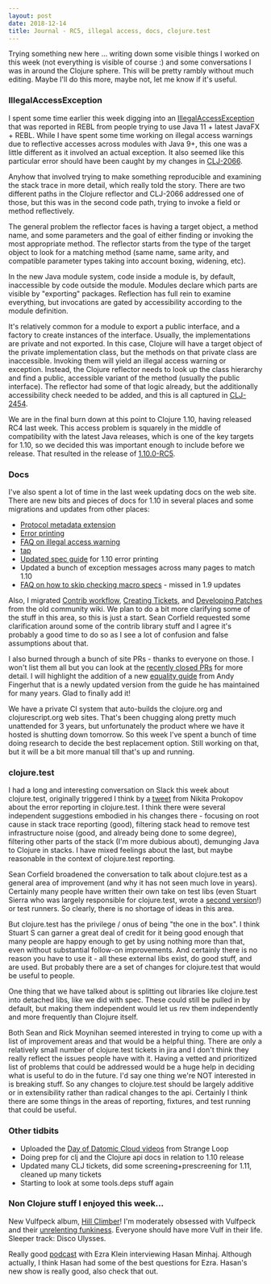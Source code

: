 ```yaml
---
layout: post
date: 2018-12-14
title: Journal - RC5, illegal access, docs, clojure.test
---
```


Trying something new here ... writing down some visible things I worked on this week (not everything is visible of course :) and some conversations I was in around the Clojure sphere. This will be pretty rambly without much editing. Maybe I'll do this more, maybe not, let me know if it's useful.

### IllegalAccessException

I spent some time earlier this week digging into an [IllegalAccessException](https://github.com/cognitect-labs/REBL-distro/issues/10) that was reported in REBL from people trying to use Java 11 + latest JavaFX + REBL. While I have spent some time working on illegal access warnings due to reflective accesses across modules with Java 9+, this one was a little different as it involved an actual exception. It also seemed like this particular error should have been caught by my changes in [CLJ-2066](https://dev.clojure.org/jira/browse/CLJ-2066).

Anyhow that involved trying to make something reproducible and examining the stack trace in more detail, which really told the story. There are two different paths in the Clojure reflector and CLJ-2066 addressed one of those, but this was in the second code path, trying to invoke a field or method reflectively.

The general problem the reflector faces is having a target object, a method name, and some parameters and the goal of either finding or invoking the most appropriate method. The reflector starts from the type of the target object to look for a matching method (same name, same arity, and compatible parameter types taking into account boxing, widening, etc). 

In the new Java module system, code inside a module is, by default, inaccessible by code outside the module. Modules declare which parts are visible by "exporting" packages. Reflection has full rein to examine everything, but invocations are gated by accessibility according to the module definition.

It's relatively common for a module to export a public interface, and a factory to create instances of the interface. Usually, the implementations are private and not exported. In this case, Clojure will have a target object of the private implementation class, but the methods on that private class are inaccessible. Invoking them will yield an illegal access warning or exception. Instead, the Clojure reflector needs to look up the class hierarchy and find a public, accessible variant of the method (usually the public interface). The reflector had some of that logic already, but the additionally accessibility check needed to be added, and this is all captured in [CLJ-2454](https://dev.clojure.org/jira/browse/CLJ-2454).

We are in the final burn down at this point to Clojure 1.10, having released RC4 last week. This access problem is squarely in the middle of compatibility with the latest Java releases, which is one of the key targets for 1.10, so we decided this was important enough to include before we release. That resulted in the release of [1.10.0-RC5](https://clojure.org/community/devchangelog#_1_10_0_rc5_dec_11_2018).

### Docs

I've also spent a lot of time in the last week updating docs on the web site. There are new bits and pieces of docs for 1.10 in several places and some migrations and updates from other places:

* [Protocol metadata extension](https://clojure.org/reference/protocols#_extend_via_metadata)
* [Error printing](https://clojure.org/reference/repl_and_main#_error_printing)
* [FAQ on illegal access warning](https://clojure.org/guides/faq#illegal_access)
* [tap](https://clojure.org/reference/repl_and_main#_tap)
* [Updated spec guide](https://clojure.org/guides/spec) for 1.10 error printing
* Updated a bunch of exception messages across many pages to match 1.10
* [FAQ on how to skip checking macro specs](https://clojure.org/guides/faq#skip_macros) - missed in 1.9 updates

Also, I migrated [Contrib workflow](https://clojure.org/community/workflow), [Creating Tickets](https://clojure.org/community/creating_tickets), and [Developing Patches](https://clojure.org/community/developing_patches) from the old community wiki. We plan to do a bit more clarifying some of the stuff in this area, so this is just a start. Sean Corfield requested some clarification around some of the contrib library stuff and I agree it's probably a good time to do so as I see a lot of confusion and false assumptions about that.

I also burned through a bunch of site PRs - thanks to everyone on those. I won't list them all but you can look at the [recently closed PRs](https://github.com/clojure/clojure-site/pulls?q=is%3Apr+is%3Aclosed+sort%3Aupdated-desc) for more detail. I will highlight the addition of a new [equality guide](https://clojure.org/guides/equality) from Andy Fingerhut that is a newly updated version from the guide he has maintained for many years. Glad to finally add it!

We have a private CI system that auto-builds the clojure.org and clojurescript.org web sites. That's been chugging along pretty much unattended for 3 years, but unfortunately the product where we have it hosted is shutting down tomorrow. So this week I've spent a bunch of time doing research to decide the best replacement option. Still working on that, but it will be a bit more manual till that's up and running.

### clojure.test

I had a long and interesting conversation on Slack this week about clojure.test, originally triggered I think by a [tweet](https://twitter.com/nikitonsky/status/1072907437374652416) from Nikita Prokopov about the error reporting in clojure.test. I think there were several independent suggestions embodied in his changes there - focusing on root cause in stack trace reporting (good), filtering stack head to remove test infrastructure noise (good, and already being done to some degree), filtering other parts of the stack (I'm more dubious about), demunging Java to Clojure in stacks. I have mixed feelings about the last, but maybe reasonable in the context of clojure.test reporting.

Sean Corfield broadened the conversation to talk about clojure.test as a general area of improvement (and why it has not seen much love in years). Certainly many people have written their own take on test libs (even Stuart Sierra who was largely responsible for clojure.test, wrote a [second version](https://github.com/stuartsierra/lazytest)!) or test runners. So clearly, there is no shortage of ideas in this area.

But clojure.test has the privilege / onus of being "the one in the box". I think Stuart S can garner a great deal of credit for it being good enough that many people are happy enough to get by using nothing more than that, even without substantial follow-on improvements. And certainly there is no reason you have to use it - all these external libs exist, do good stuff, and are used. But probably there are a set of changes for clojure.test that would be useful to people.

One thing that we have talked about is splitting out libraries like clojure.test into detached libs, like we did with spec. These could still be pulled in by default, but making them independent would let us rev them independently and more frequently than Clojure itself.

Both Sean and Rick Moynihan seemed interested in trying to come up with a list of improvement areas and that would be a helpful thing. There are only a relatively small number of clojure.test tickets in jira and I don't think they really reflect the issues people have with it. Having a vetted and prioritized list of problems that could be addressed would be a huge help in deciding what is useful to do in the future. I'd say one thing we're NOT interested in is breaking stuff. So any changes to clojure.test should be largely additive or in extensibility rather than radical changes to the api. Certainly I think there are some things in the areas of reporting, fixtures, and test running that could be useful.

### Other tidbits

* Uploaded the [Day of Datomic Cloud videos](https://www.youtube.com/playlist?list=PLZdCLR02grLoMy4TXE4DZYIuxs3Q9uc4i) from Strange Loop
* Doing prep for clj and the Clojure api docs in relation to 1.10 release
* Updated many CLJ tickets, did some screening+prescreening for 1.11, cleaned up many tickets
* Starting to look at some tools.deps stuff again

### Non Clojure stuff I enjoyed this week...

New Vulfpeck album, [Hill Climber](https://vulfpeck.bandcamp.com/album/hill-climber)! I'm moderately obsessed with Vulfpeck and their [unrelenting funkiness](https://www.youtube.com/watch?v=Nq5LMGtBmis). Everyone should have more Vulf in their life. Sleeper track: Disco Ulysses.

Really good [podcast](https://art19.com/shows/the-ezra-klein-show/episodes/2e0501fe-9cdd-4cdb-9155-6b5393ff0384) with Ezra Klein interviewing Hasan Minhaj. Although actually, I think Hasan had some of the best questions for Ezra. Hasan's new show is really good, also check that out.
